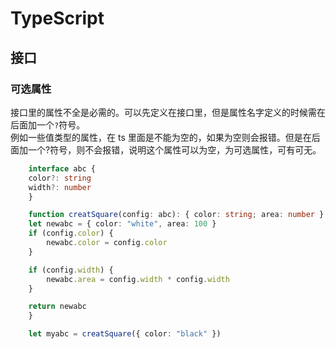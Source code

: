 # TypeScript

## 接口

### 可选属性

接口里的属性不全是必需的。可以先定义在接口里，但是属性名字定义的时候需在后面加一个`?`符号。  
例如一些值类型的属性，在 ts 里面是不能为空的，如果为空则会报错。但是在后面加一个?符号，则不会报错，说明这个属性可以为空，为可选属性，可有可无。
```ts
    interface abc {
    color?: string
    width?: number
    }

    function creatSquare(config: abc): { color: string; area: number } {
    let newabc = { color: "white", area: 100 }
    if (config.color) {
        newabc.color = config.color
    }

    if (config.width) {
        newabc.area = config.width * config.width
    }

    return newabc
    }

    let myabc = creatSquare({ color: "black" })
```

